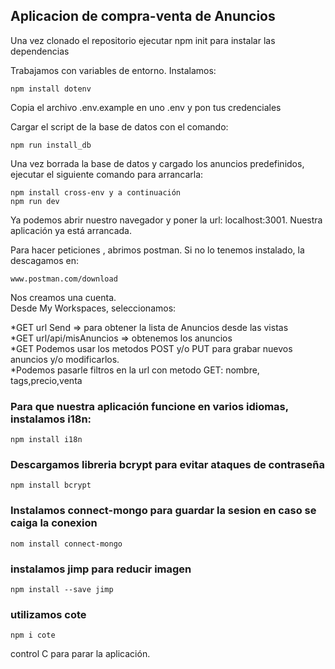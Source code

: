 ## Aplicacion de compra-venta de Anuncios

Una vez clonado el repositorio ejecutar npm init para instalar las dependencias

Trabajamos con variables de entorno. Instalamos:

```
npm install dotenv
```

Copia el archivo .env.example en uno .env y pon tus credenciales

Cargar el script de la base de datos con el comando:

```
npm run install_db
```

Una vez borrada la base de datos y cargado los anuncios predefinidos, ejecutar el siguiente comando para arrancarla:

```
npm install cross-env y a continuación
npm run dev
```

Ya podemos abrir nuestro navegador y poner la url: localhost:3001.
Nuestra aplicación ya está arrancada.

Para hacer peticiones , abrimos postman. Si no lo tenemos instalado, la descagamos en:

```
www.postman.com/download
```

Nos creamos una cuenta. \
Desde My Workspaces, seleccionamos:

*GET url Send => para obtener la lista de Anuncios desde las vistas\
*GET url/api/misAnuncios => obtenemos los anuncios \
*GET Podemos usar los metodos POST y/o PUT para grabar nuevos anuncios y/o modificarlos.\
*Podemos pasarle filtros en la url con metodo GET: nombre, tags,precio,venta

### Para que nuestra aplicación funcione en varios idiomas, instalamos i18n:

```
npm install i18n
```

### Descargamos libreria bcrypt para evitar ataques de contraseña

```
npm install bcrypt
```

### Instalamos connect-mongo para guardar la sesion en caso se caiga la conexion

```
nom install connect-mongo
```

### instalamos jimp para reducir imagen

```
npm install --save jimp
```

### utilizamos cote

```
npm i cote
```

control C para parar la aplicación.
